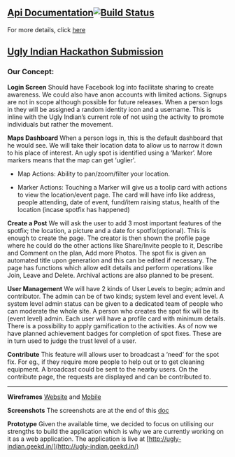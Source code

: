 ## [Api Documentation](http://tui-docs.geekd.in)[![Build Status](https://api.travis-ci.org/rdsoze/uglyindian.svg?branch=master)](https://travis-ci.org/rdsoze/uglyindian)
For more details, click [here](https://github.com/rdsoze/uglyindian/wiki/Api-Docs)

## [Ugly Indian Hackathon Submission](https://github.com/indiarising/hackathon/blob/master/README.md) 

### Our Concept:

**Login Screen** 
Should have Facebook log into facilitate sharing to create awareness. We could also have anon accounts with limited actions. Signups are not in scope although possible for future releases. 
When a person logs in they will be assigned a random identity icon and a username. This is inline with the Ugly Indian’s current role of not using the activity to promote individuals but rather the movement.

**Maps Dashboard**
When a person logs in, this is the default dashboard that he would see. We will take their location data to allow us to narrow it down to his place of interest.
An ugly spot is identified using a ‘Marker’. More markers means that the map can get ‘uglier'.

+ Map Actions: Ability to pan/zoom/filter your location.

+ Marker Actions: Touching a Marker will give us a toolip card with actions to view the location/event page. The card will have info like address, people attending, date of event, fund/item raising status, health of the location (incase spotfix has happened)

**Create a Post** We will ask the user to add 3 most important features of the spotfix; the location, a picture and a date for spotfix(optional). This is enough to create the page.
The creator is then shown the profile page where he could do the other actions like Share/Invite people to it, Describe and Comment on the plan, Add more Photos.
The spot fix is given an automated title upon generation and this can be edited if necessary. The page has functions which allow edit details and perform operations like Join, Leave and Delete. Archival actions are also planned to be present.

**User Management** We will have 2 kinds of User Levels to begin; admin and contributor. The admin can be of two kinds; system level and event level. 
A system level admin status can be given to a dedicated team of people who can moderate the whole site. A person who creates the spot fix will be its (event level) admin.
Each user will have a profile card with minimum details. There is a possibility to apply gamification to the activities. As of now we have planned achievement badges for completion of spot fixes. These are in turn used to judge the trust level of a user. 

**Contribute** This feature will allows user to broadcast a ‘need’ for the spot fix. For eg., if they require more people to help out or to get cleaning equipment.
A broadcast could be sent to the nearby users. On the contribute page, the requests are displayed and can be contributed to.

---

**Wireframes**
[Website](https://www.dropbox.com/s/s0buscu3hn534f7/UglyIndian.pdf?dl=0) and [Mobile](https://www.dropbox.com/s/8kuj9zb1dqd0gj0/UglyIndianDash.png?dl=0)

**Screenshots**
The screenshots are at the end of this [doc](https://docs.google.com/document/d/1CMijsT0jvQ3MTj3Oo1N-286ntLrBfgBSRqtcnQDmPnY/edit#heading=h.6s99ysjox87p)

**Prototype**
Given the available time, we decided to focus on utilising our strengths to build the application which is why we are currently working on it as a web application.
The application is live at [http://ugly-indian.geekd.in/](http://ugly-indian.geekd.in/)



